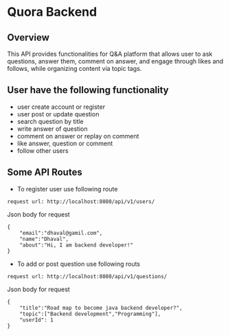 # Quora Backend
## Overview 
This API provides functionalities for Q&A platform that allows user to ask questions, 
answer them, comment on answer, and engage through likes and follows, 
while organizing content via topic tags.

## User have the following functionality 
 * user create account or register 
 * user post or update question 
 * search question by title 
 * write answer of question 
 * comment on answer or replay on comment 
 * like answer, question or comment 
 * follow other users

## Some API Routes 
* To register user use following route 
```
request url: http://localhost:8080/api/v1/users/ 
```
Json body for request
```
{
    "email":"dhaval@gamil.com",
    "name":"Dhaval",
    "about":"Hi, I am backend developer!"
}
```
* To add or post question use following routs 
```
request url: http://localhost:8080/api/v1/questions/
```
Json body for request 
```
{
    "title":"Road map to become java backend developer?",
    "topic":["Backend development","Programming"],
    "userId": 1
}
```
    